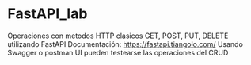 # FastAPI_lab
Operaciones con metodos HTTP clasicos GET, POST, PUT, DELETE utilizando FastAPI
Documentación: https://fastapi.tiangolo.com/
Usando Swagger o postman UI pueden testearse las operaciones del CRUD
